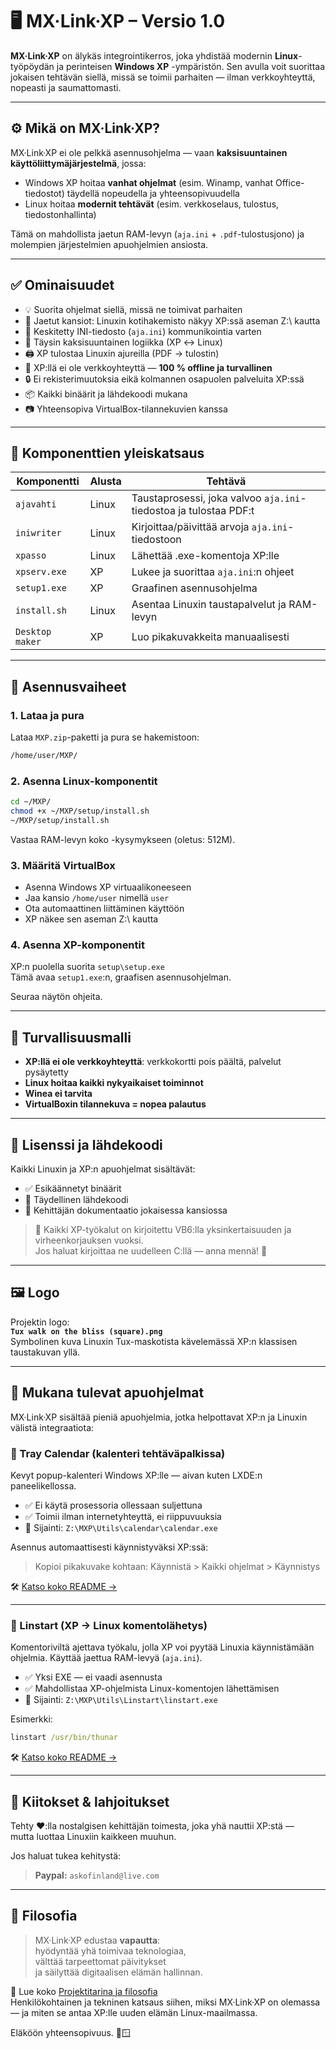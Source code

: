 # 🖥️ MX·Link·XP – Versio 1.0

**MX·Link·XP** on älykäs integrointikerros, joka yhdistää modernin **Linux**-työpöydän ja perinteisen **Windows XP** -ympäristön. Sen avulla voit suorittaa jokaisen tehtävän siellä, missä se toimii parhaiten — ilman verkkoyhteyttä, nopeasti ja saumattomasti.

---

## ⚙️ Mikä on MX·Link·XP?

MX·Link·XP ei ole pelkkä asennusohjelma — vaan **kaksisuuntainen käyttöliittymäjärjestelmä**, jossa:

- Windows XP hoitaa **vanhat ohjelmat** (esim. Winamp, vanhat Office-tiedostot) täydellä nopeudella ja yhteensopivuudella
- Linux hoitaa **modernit tehtävät** (esim. verkkoselaus, tulostus, tiedostonhallinta)

Tämä on mahdollista jaetun RAM-levyn (`aja.ini` + `.pdf`-tulostusjono) ja molempien järjestelmien apuohjelmien ansiosta.

---

## ✅ Ominaisuudet

- 💡 Suorita ohjelmat siellä, missä ne toimivat parhaiten
- 📂 Jaetut kansiot: Linuxin kotihakemisto näkyy XP:ssä aseman Z:\ kautta
- 🧠 Keskitetty INI-tiedosto (`aja.ini`) kommunikointia varten
- 🔄 Täysin kaksisuuntainen logiikka (XP ↔ Linux)
- 🖨️ XP tulostaa Linuxin ajureilla (PDF → tulostin)
- 🚫 XP:llä ei ole verkkoyhteyttä — **100 % offline ja turvallinen**
- 🔒 Ei rekisterimuutoksia eikä kolmannen osapuolen palveluita XP:ssä
- 📦 Kaikki binäärit ja lähdekoodi mukana
- 📷 Yhteensopiva VirtualBox-tilannekuvien kanssa

---

## 🧩 Komponenttien yleiskatsaus

| Komponentti      | Alusta   | Tehtävä                                      |
|------------------|----------|-----------------------------------------------|
| `ajavahti`       | Linux    | Taustaprosessi, joka valvoo `aja.ini`-tiedostoa ja tulostaa PDF:t |
| `iniwriter`      | Linux    | Kirjoittaa/päivittää arvoja `aja.ini`-tiedostoon |
| `xpasso`         | Linux    | Lähettää .exe-komentoja XP:lle                |
| `xpserv.exe`     | XP       | Lukee ja suorittaa `aja.ini`:n ohjeet         |
| `setup1.exe`     | XP       | Graafinen asennusohjelma                      |
| `install.sh`     | Linux    | Asentaa Linuxin taustapalvelut ja RAM-levyn   |
| `Desktop maker`  | XP       | Luo pikakuvakkeita manuaalisesti              |

---

## 🏁 Asennusvaiheet

### 1. Lataa ja pura

Lataa `MXP.zip`-paketti ja pura se hakemistoon:  
```bash
/home/user/MXP/
```

### 2. Asenna Linux-komponentit

```bash
cd ~/MXP/
chmod +x ~/MXP/setup/install.sh
~/MXP/setup/install.sh
```


Vastaa RAM-levyn koko -kysymykseen (oletus: 512M).

### 3. Määritä VirtualBox

- Asenna Windows XP virtuaalikoneeseen
- Jaa kansio `/home/user` nimellä `user`
- Ota automaattinen liittäminen käyttöön
- XP näkee sen aseman Z:\ kautta

### 4. Asenna XP-komponentit

XP:n puolella suorita `setup\setup.exe`  
Tämä avaa `setup1.exe`:n, graafisen asennusohjelman.

Seuraa näytön ohjeita.

---

## 🔐 Turvallisuusmalli

- **XP:llä ei ole verkkoyhteyttä**: verkkokortti pois päältä, palvelut pysäytetty
- **Linux hoitaa kaikki nykyaikaiset toiminnot**
- **Winea ei tarvita**
- **VirtualBoxin tilannekuva = nopea palautus**

---

## 📜 Lisenssi ja lähdekoodi

Kaikki Linuxin ja XP:n apuohjelmat sisältävät:

- ✅ Esikäännetyt binäärit
- 📂 Täydellinen lähdekoodi
- 📝 Kehittäjän dokumentaatio jokaisessa kansiossa

> 💬 Kaikki XP-työkalut on kirjoitettu VB6:lla yksinkertaisuuden ja virheenkorjauksen vuoksi.  
> Jos haluat kirjoittaa ne uudelleen C:llä — anna mennä! 🙌

---

## 🖼️ Logo

Projektin logo:  
**`Tux walk on the bliss (square).png`**  
Symbolinen kuva Linuxin Tux-maskotista kävelemässä XP:n klassisen taustakuvan yllä.

---

## 🧰 Mukana tulevat apuohjelmat

MX·Link·XP sisältää pieniä apuohjelmia, jotka helpottavat XP:n ja Linuxin välistä integraatiota:

### 📅 Tray Calendar (kalenteri tehtäväpalkissa)

Kevyt popup-kalenteri Windows XP:lle — aivan kuten LXDE:n paneelikellossa.

- ✅ Ei käytä prosessoria ollessaan suljettuna  
- ✅ Toimii ilman internetyhteyttä, ei riippuvuuksia  
- 📂 Sijainti: `Z:\MXP\Utils\calendar\calendar.exe`

Asennus automaattisesti käynnistyväksi XP:ssä:  
> Kopioi pikakuvake kohtaan: Käynnistä > Kaikki ohjelmat > Käynnistys

🛠️ [Katso koko README →](MXP/Utils/calendar/README.md)

---

### 🔁 Linstart (XP → Linux komentolähetys)

Komentoriviltä ajettava työkalu, jolla XP voi pyytää Linuxia käynnistämään ohjelmia. Käyttää jaettua RAM-levyä (`aja.ini`).

- ✅ Yksi EXE — ei vaadi asennusta  
- ✅ Mahdollistaa XP-ohjelmista Linux-komentojen lähettämisen  
- 📂 Sijainti: `Z:\MXP\Utils\Linstart\linstart.exe`

Esimerkki:
```cmd
linstart /usr/bin/thunar
```

🛠️ [Katso koko README →](MXP/Utils/Linstart/README.md)

---

## 🙋 Kiitokset & lahjoitukset

Tehty ❤️:lla nostalgisen kehittäjän toimesta, joka yhä nauttii XP:stä —  
mutta luottaa Linuxiin kaikkeen muuhun.

Jos haluat tukea kehitystä:

> **Paypal:** `askofinland@live.com`

---

## 🧠 Filosofia

> MX·Link·XP edustaa **vapautta**:  
> hyödyntää yhä toimivaa teknologiaa,  
> välttää tarpeettomat päivitykset  
> ja säilyttää digitaalisen elämän hallinnan.

📖 Lue koko [Projektitarina ja filosofia](Doc/project_story.md)  
Henkilökohtainen ja tekninen katsaus siihen, miksi MX·Link·XP on olemassa — ja miten se antaa XP:lle uuden elämän Linux-maailmassa.

Eläköön yhteensopivuus. 🐧🪟
